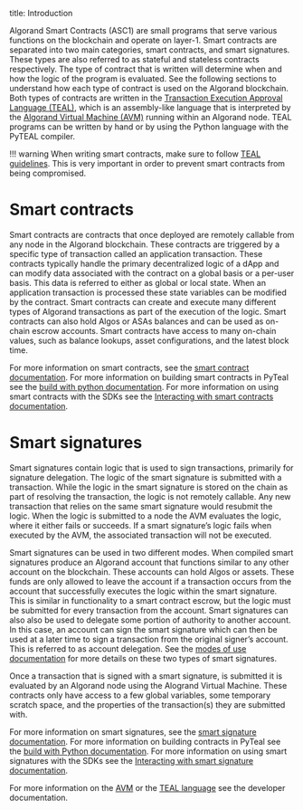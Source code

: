 title: Introduction

Algorand Smart Contracts (ASC1) are small programs that serve various functions on the blockchain and operate on layer-1. Smart contracts are separated into two main categories, smart contracts, and smart signatures. These types are also referred to as stateful and stateless contracts respectively. The type of contract that is written will determine when and how the logic of the program is evaluated. See the following sections to understand how each type of contract is used on the Algorand blockchain. Both types of contracts are written in the [Transaction Execution Approval Language (TEAL)](../avm/teal), which is an assembly-like language that is interpreted by the [Algorand Virtual Machine (AVM)](../avm) running within an Algorand node. TEAL programs can be written by hand or by using the Python language with the PyTEAL compiler. 


!!! warning
    When writing smart contracts, make sure to follow [TEAL guidelines](../avm/teal/guidelines). This is very important in order to prevent smart contracts from being compromised.


# Smart contracts
Smart contracts are contracts that once deployed are remotely callable from any node in the Algorand blockchain. These contracts are triggered by a specific type of transaction called an application transaction. These contracts typically handle the primary decentralized logic of a dApp and can modify data associated with the contract on a global basis or a per-user basis. This data is referred to either as global or local state. When an application transaction is processed these state variables can be modified by the contract. Smart contracts can create and execute many different types of Algorand transactions as part of the execution of the logic. Smart contracts can also hold Algos or ASAs balances and can be used as on-chain escrow accounts. Smart contracts have access to many on-chain values, such as balance lookups, asset configurations, and the latest block time. 

For more information on smart contracts, see the [smart contract documentation](./apps). For more information on building smart contracts in PyTeal see the [build with python documentation](../pyteal).
For more information on using smart contracts with the SDKs see the [Interacting with smart contracts documentation](./frontend/smartsigs.md).


# Smart signatures
Smart signatures contain logic that is used to sign transactions, primarily for signature delegation. The logic of the smart signature is submitted with a transaction. While the logic in the smart signature is stored on the chain as part of resolving the transaction, the logic is not remotely callable. Any new transaction that relies on the same smart signature would resubmit the logic. When the logic is submitted to a node the AVM evaluates the logic, where it either fails or succeeds. If a smart signature’s logic fails when executed by the AVM, the associated transaction will not be executed. 

Smart signatures can be used in two different modes. When compiled smart signatures produce an Algorand account that functions similar to any other account on the blockchain. These accounts can hold Algos or assets. These funds are only allowed to leave the account if a transaction occurs from the account that successfully executes the logic within the smart signature. This is similar in functionality to a smart contract escrow, but the logic must be submitted for every transaction from the account. Smart signatures can also also be used to delegate some portion of authority to another account. In this case, an account can sign the smart signature which can then be used at a later time to sign a transaction from the original signer’s account. This is referred to as account delegation. See the [modes of use documentation](./smart-signatures.md#modes-of-use) for more details on these two types of smart signatures.   

Once a transaction that is signed with a smart signature, is submitted it is evaluated by an Algorand node using the Alogrand Virtual Machine. These contracts only have access to a few global variables, some temporary scratch space, and the properties of the transaction(s) they are submitted with. 

For more information on smart signatures, see the [smart signature documentation](./smartsigs). For more information on building contracts in PyTeal see the [build with Python documentation](../pyteal).
For more information on using smart signatures with the SDKs see the [Interacting with smart signature documentation](./frontend/smartsigs.md).

For more information on the [AVM](../avm) or the [TEAL language](../avm/teal) see the developer documentation.
